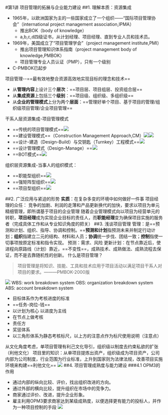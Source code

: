 #第1讲 项目管理的拓展与企业能力建设
##1. 理解本质：资源集成
- 1965年，以欧洲国家为主的一些国家成立了一个组织——“国际项目管理协会”（international project management association,IPMA）
  - 推出BOK（body of knowledge）
  - a,b,c,d四级证书，从计划经理、项目经理、直到专业人员和技术员。
- 1969年，美国成立了“项目管理学会”（project management institute,PMI）
  - 推出项目管理知识体系指南（project management body of knowledge,PMBOK）
  - 项目管理专业人员认证（PMP），只有一个级别
- C-PMBOK已起步

项目管理--==最有效地整合资源高效地实现目标的理念和技术==
- 从**管理内容**上设计三个**层次**：==项目层、项目组层、投资组合层==
- 从**集成资源**上包括三个**级别**：==项目级、组织级、多组织级==
- 从**企业的管理模式**上分为两个**层面**：==管理好单个项目、基于项目的管理/组织级项目管理/企业项目管理==


干系人层资源集成-项目管理模式
- ==传统的项目管理模式==![](image/2021-04-27-15-45-12.png)
- ==建设管理模式==（Construction Management Approach,CM）![](image/2021-04-27-15-46-25.png)![](image/2021-04-27-15-47-12.png)
- ==设计-建造（Design-Build）与交钥匙（Turnkey）工程模式==![](image/2021-04-27-15-48-31.png)
- ==设计管理模式（Design-Manage）==![](image/2021-04-27-15-49-23.png)
- ==BOT模式==![](image/2021-04-27-15-50-22.png)

组织层资源集成-当事人的组织模式：
- ==职能型组织==![](image/2021-04-27-15-53-07.png)
- ==强矩阵型组织==![](image/2021-04-27-15-52-39.png)
- ==项目型组织==![](image/2021-04-27-15-53-38.png)

##2. 广泛应用与紧迫的形势
**实质**：在复杂多变的环境中如何做好一件事
项目经理的众任：
    竞争的加剧、利润的走薄和产品更新换代的加快，要求以项目为单元精细管理，即所谓基于项目的企业管理
    随着企业管理模式向以项目为经营单元的转职，**项目经理**成为实现企业目标的责任人，而**职能经理**变为确保项目实施的服务者（完成具体工作和从专业知识角度的把关）
##3. 浅谈项目管理
    管理：是==预测和计划、组织、指导、协调和控制。==**预测和计划**指预测未来并制定行动计划；**组织**指建立二元的结构、材料和人员；**协调**统一步伐、团结一致；**控制**指使一切事项按原定标准和指令实现。
预测：需求、风险
    更新计划：在节点靠近后，使进程向原路线（计划）靠近，==不变性==，成熟技术、成熟做法、成熟流程去保证，而不是去靠随机性的创新。
什么是项目管理？
>项目管理是将知识、技能、工具和技术应用于项目活动以满足项目干系人对项目的要求。———PMBOK-2000版

![](image/2021-04-27-16-02-51.png)
WBS: work breakdown system
OBS: organization breakdown system
ABS: account breakdown system
- 目标体系作为考核进度的标准
- ==任务-岗位-钱==
- 以计划为核心 以进度为主线
- 在节点上做考核
- 责任方
- 奖惩体系
- 以三角形体系为静态考核标尺，以上方的注意点作为标尺使用说明（注意点）

从文化角度考虑，单项目管理有利己文化导引，组织级以制度去约束私欲的扩张（利他文化）
项目里的知识：从单项目提炼出资产，组织级成为项目资产，公司内部为公司制度，行业范围为行业标准，上升到国家则为法律法规，改善项目实施环境来构建==利他文化==
![](image/2021-04-27-16-30-25.png)
##4. 项目管理成熟度与能力建设
###4.1 OPM3的作用
- 通过内部的纵向比较、评价，找出组织改进的方向。
- 通过外部的横向比较，提升组织在市场中的竞争力。
- 商家通过评价、改进，提升企业形象。
- 雇主利用OPM3要求商家达到某级成熟度，以便选择更有能力的投标人，并作为一种项目控制的手段
![](image/2021-04-27-16-54-45.png)

